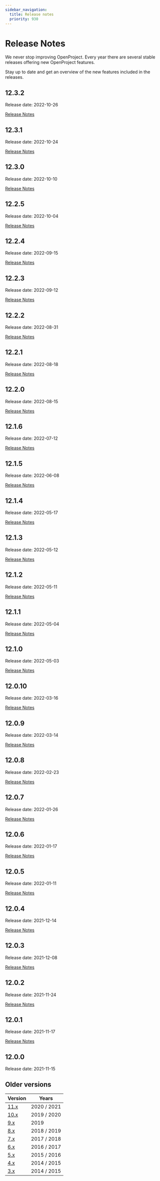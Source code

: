 ```yaml
---
sidebar_navigation:
  title: Release notes
  priority: 930
---
```


# Release Notes

We never stop improving OpenProject. Every year there are several stable releases offering new OpenProject features.

Stay up to date and get an overview of the new features included in the releases.


<!--- New release notes are generated below. Do not remove comment. -->
<!--- RELEASE MARKER -->

## 12.3.2

Release date: 2022-10-26

[Release Notes](12-3-2/)


## 12.3.1

Release date: 2022-10-24

[Release Notes](12-3-1/)


## 12.3.0

Release date: 2022-10-10

[Release Notes](12-3-0/)

## 12.2.5

Release date: 2022-10-04

[Release Notes](12-2-5/)


## 12.2.4

Release date: 2022-09-15

[Release Notes](12-2-4/)


## 12.2.3

Release date: 2022-09-12

[Release Notes](12-2-3/)


## 12.2.2

Release date: 2022-08-31

[Release Notes](12-2-2/)

## 12.2.1

Release date: 2022-08-18

[Release Notes](12-2-1/)

## 12.2.0

Release date: 2022-08-15

[Release Notes](12-2-0/)

## 12.1.6

Release date: 2022-07-12

[Release Notes](12-1-6/)


## 12.1.5

Release date: 2022-06-08

[Release Notes](12-1-5/)

## 12.1.4

Release date: 2022-05-17

[Release Notes](12-1-4/)

## 12.1.3

Release date: 2022-05-12

[Release Notes](12-1-3/)

## 12.1.2

Release date: 2022-05-11

[Release Notes](12-1-2/)

## 12.1.1

Release date: 2022-05-04

[Release Notes](12-1-1/)

## 12.1.0

Release date: 2022-05-03

[Release Notes](12-1-0/)

## 12.0.10

Release date: 2022-03-16

[Release Notes](12-0-10/)

## 12.0.9

Release date: 2022-03-14

[Release Notes](12-0-9/)

## 12.0.8

Release date: 2022-02-23

[Release Notes](12-0-8/)

## 12.0.7

Release date: 2022-01-26

[Release Notes](12-0-7/)

## 12.0.6

Release date: 2022-01-17

[Release Notes](12-0-6/)

## 12.0.5

Release date: 2022-01-11

[Release Notes](12-0-5/)

## 12.0.4

Release date: 2021-12-14

[Release Notes](12-0-4/)

## 12.0.3

Release date: 2021-12-08

[Release Notes](12-0-3/)

## 12.0.2

Release date: 2021-11-24

[Release Notes](12-0-2/)

## 12.0.1

Release date: 2021-11-17

[Release Notes](12-0-1/)

## 12.0.0

Release date: 2021-11-15

## Older versions

| Version     | Years       |
|-------------|-------------|
| [11.x](11/) | 2020 / 2021 |
| [10.x](10/) | 2019 / 2020 |
| [9.x](9/)   | 2019        |
| [8.x](8/)   | 2018 / 2019 |
| [7.x](7/)   | 2017 / 2018 |
| [6.x](6/)   | 2016 / 2017 |
| [5.x](5/)   | 2015 / 2016 |
| [4.x](4/)   | 2014 / 2015 |
| [3.x](3/)   | 2014 / 2015 |


